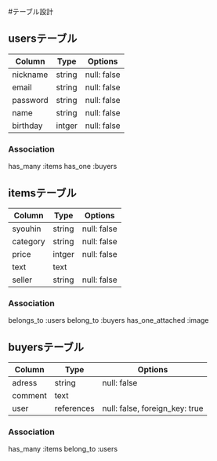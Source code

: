 #テーブル設計
## usersテーブル　

| Column     | Type    | Options      |
| ---------- | ------- | ------------ |
| nickname   | string  | null: false  |
| email      | string  | null: false  |
| password   | string  | null: false  |
| name       | string  | null: false  |
| birthday   | intger  | null: false  |

### Association
has_many :items
has_one :buyers

## itemsテーブル

| Column     | Type    | Options      |
| ---------- | ------- | ------------ |
| syouhin    | string  | null: false  |
| category   | string  | null: false  |
| price      | intger  | null: false  |
| text       | text    |              |
| seller     | string  | null: false  |

### Association
belongs_to :users
belong_to :buyers
has_one_attached :image


## buyersテーブル

| Column     | Type       | Options                        |
| ---------- | ---------- | ------------------------------ |
| adress     | string     | null: false                    |
| comment    | text       |                                |
| user       | references | null: false, foreign_key: true |

### Association
has_many :items
belong_to :users